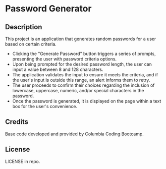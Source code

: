 # Password Generator

## Description

This project is an application that generates random passwords for a user based on certain criteria.

- Clicking the "Generate Password" button triggers a series of prompts, presenting the user with password criteria options.
- Upon being prompted for the desired password length, the user can input a value between 8 and 128 characters.
- The application validates the input to ensure it meets the criteria, and if the user's input is outside this range, an alert informs them to retry.
- The user proceeds to confirm their choices regarding the inclusion of lowercase, uppercase, numeric, and/or special characters in the password.
- Once the password is generated, it is displayed on the page within a text box for the user's convenience.




## Credits

Base code developed and provided by Columbia Coding Bootcamp.

## License

 LICENSE in repo.

